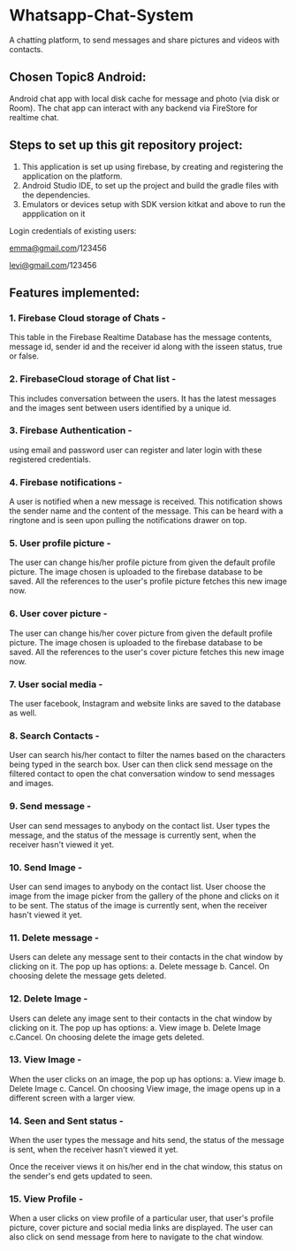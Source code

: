 # Whatsapp-Chat-System
A chatting platform, to send messages and share pictures and videos with contacts.

## Chosen Topic8 Android: 
Android chat app with local disk cache for message and photo (via disk or Room). The chat app can interact with any backend via FireStore for realtime chat.

## Steps to set up this git repository project:
1. This application is set up using firebase, by creating and registering the application on the platform. 
2. Android Studio IDE, to set up the project and build the gradle files with the dependencies.
3. Emulators or devices setup with SDK version kitkat and above to run the appplication on it

Login credentials of existing users:

emma@gmail.com/123456

levi@gmail.com/123456

## Features implemented:
### 1.	Firebase Cloud storage of Chats - 
This table in the Firebase Realtime Database has the message contents, message id, sender id and the receiver id along with the isseen status, true or false.

### 2.	FirebaseCloud storage of Chat list -
This includes conversation between the users. It has the latest messages and the images sent between users identified by a unique id. 

### 3.	Firebase Authentication - 
using email and password user can register and later login with these registered credentials.

### 4.	Firebase notifications -
A user is notified when a new message is received. This notification shows the sender name and the content of the message. This can be heard with a ringtone and is seen upon pulling the notifications drawer on top.

### 5.	User profile picture -  
The user can change his/her profile picture from given the default profile picture. The image chosen is uploaded to the firebase database to be saved. All the references to the user's profile picture fetches this new image now.

### 6.	User cover picture - 
The user can change his/her cover picture from given the default profile picture. The image chosen is uploaded to the firebase database to be saved. All the references to the user's cover picture fetches this new image now.

### 7.	User social media -  
The user facebook, Instagram and website links are saved to the database as well. 

### 8.	Search Contacts - 
User can search his/her contact to filter the names based on the characters being typed in the search box. User can then click send message on the filtered contact to open the chat conversation window to send messages and images.

### 9.	Send message - 
User can send messages to anybody on the contact list. User types the message, and the status of the message is currently sent, when the receiver hasn't viewed it yet.

### 10.	Send Image - 
User can send images to anybody on the contact list. User choose the image from the image picker from the gallery of the phone and clicks on it to be sent. The status of the image is currently sent, when the receiver hasn't viewed it yet.

### 11.	 Delete message - 
Users can delete any message sent to their contacts in the chat window by clicking on it. The pop up has options: a. Delete message b. Cancel. On choosing delete the message gets deleted.

### 12.	Delete Image - 
Users can delete any image sent to their contacts in the chat window by clicking on it. The pop up has options: a. View image b. Delete Image c.Cancel. On choosing delete the image gets deleted.


### 13.	 View Image - 
When the user clicks on an image, the pop up has options: a. View image b. Delete Image c. Cancel. On choosing View image, the image opens up in a different screen with a larger view. 

### 14.	Seen and Sent status - 
When the user types the message and hits send, the status of the message is sent, when the receiver hasn't viewed it yet.

Once the receiver views it on his/her end in the chat window, this status on the sender's end gets updated to seen.

### 15.	View Profile -  
When a user clicks on view profile of a particular user, that user's profile picture, cover picture and social media links are displayed. The user can also click on send message from here to navigate to the chat window.
   
